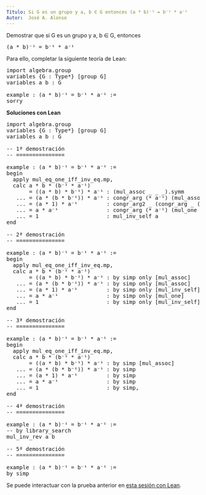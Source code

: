 ```yaml
---
Título: Si G es un grupo y a, b ∈ G entonces (a * b)⁻¹ = b⁻¹ * a⁻¹
Autor:  José A. Alonso
---
```


Demostrar que si G es un grupo y a, b ∈ G, entonces
<pre lang="text">
(a * b)⁻¹ = b⁻¹ * a⁻¹
</pre>

Para ello, completar la siguiente teoría de Lean:

<pre lang="lean">
import algebra.group
variables {G : Type*} [group G]
variables a b : G

example : (a * b)⁻¹ = b⁻¹ * a⁻¹ :=
sorry
</pre>
<!--more-->

<b>Soluciones con Lean</b>

<pre lang="lean">
import algebra.group
variables {G : Type*} [group G]
variables a b : G

-- 1ª demostración
-- ===============

example : (a * b)⁻¹ = b⁻¹ * a⁻¹ :=
begin
  apply mul_eq_one_iff_inv_eq.mp,
  calc a * b * (b⁻¹ * a⁻¹)
       = ((a * b) * b⁻¹) * a⁻¹ : (mul_assoc _ _ _).symm
   ... = (a * (b * b⁻¹)) * a⁻¹ : congr_arg (* a⁻¹) (mul_assoc a _ _)
   ... = (a * 1) * a⁻¹         : congr_arg2 _ (congr_arg _ (mul_inv_self b)) rfl
   ... = a * a⁻¹               : congr_arg (* a⁻¹) (mul_one a)
   ... = 1                     : mul_inv_self a
end

-- 2ª demostración
-- ===============

example : (a * b)⁻¹ = b⁻¹ * a⁻¹ :=
begin
  apply mul_eq_one_iff_inv_eq.mp,
  calc a * b * (b⁻¹ * a⁻¹)
       = ((a * b) * b⁻¹) * a⁻¹ : by simp only [mul_assoc]
   ... = (a * (b * b⁻¹)) * a⁻¹ : by simp only [mul_assoc]
   ... = (a * 1) * a⁻¹         : by simp only [mul_inv_self]
   ... = a * a⁻¹               : by simp only [mul_one]
   ... = 1                     : by simp only [mul_inv_self]
end

-- 3ª demostración
-- ===============

example : (a * b)⁻¹ = b⁻¹ * a⁻¹ :=
begin
  apply mul_eq_one_iff_inv_eq.mp,
  calc a * b * (b⁻¹ * a⁻¹)
       = ((a * b) * b⁻¹) * a⁻¹ : by simp [mul_assoc]
   ... = (a * (b * b⁻¹)) * a⁻¹ : by simp
   ... = (a * 1) * a⁻¹         : by simp
   ... = a * a⁻¹               : by simp
   ... = 1                     : by simp,
end

-- 4ª demostración
-- ===============

example : (a * b)⁻¹ = b⁻¹ * a⁻¹ :=
-- by library_search
mul_inv_rev a b

-- 5ª demostración
-- ===============

example : (a * b)⁻¹ = b⁻¹ * a⁻¹ :=
by simp
</pre>

Se puede interactuar con la prueba anterior en <a href="https://leanprover-community.github.io/lean-web-editor/#url=https://raw.githubusercontent.com/jaalonso/Calculemus/main/src/Inverso_del_producto.lean" rel="noopener noreferrer" target="_blank">esta sesión con Lean</a>.
